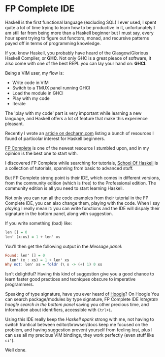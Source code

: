 FP Complete IDE
================

Haskell is the first functional language (excluding SQL) I ever used,
I spent quite a lot of time trying to learn how to be productive in it,
unfortunately I am still far from being more than a Haskell beginner but 
I must say, every hour spent trying to figure out functors, monad, and recursive
patterns payed off in terms of programming knowledge.

If you know Haskell, you probably have heard of the Glasgow/Glorious Haskell Compiler,
or **GHC**. 
Not only GHC is a great pieace of software, it also come with one of the best REPL
you can lay your hand on: **GHCI**.

Being a VIM user, my flow is:

- Write code in VIM
- Switch to a TMUX panel running GHCI
- Load the module in GHCI
- Play with my code
- Iterate

The 'play with my code' part is very important while learning a new language, 
and Haskell offers a lot of feature that make this experience pleasant.

Recently I wrote an [article on decharm.com](http://devcharm.com/pages/13-start-haskell) listing a bunch
of resources I found of particolar interest for Haskell beginners.

[FP Complete](https://www.fpcomplete.com/) is one of the newest resource I stumbled upon,
and in my opinion is the best one to start with.

I discovered FP Complete while searching for tutorials,
[School Of Haskell](https://www.fpcomplete.com/school) is a collection of tutorials, spanning from 
basic to advanced stuff. 

But FP Complete strong point is their IDE, which comes in different versions, from the community edition (which is free) to the Professional edition. 
The community edition is all you need to start learning Haskell. 

Not only you can run all the code examples from their tutorial in the FP Complete IDE, you can also change them, playing
with the code. When I say *playing* I really mean it: you can write functions and the IDE will dispaly their signature in the bottom panel, along with suggestion.

If you write something (bad) like:

```haskell
len [] = 0
len' (x:xs) = 1 + len' xs
```

You'll then get the following output in the *Message panel*:

```haskell
Found: len' [] = 0
  len' (x : xs) = 1 + len' xs
Why not: len' xs = foldr (\ x -> (+) 1) 0 xs
```

Isn't delightful? Having this kind of suggestion give you a good chance
to learn faster good practices and tecniques obscure to imperative programmers.

Speaking of type signature, have you ever heard of [Hoogle](http://hoogle.com)? 
On Hoogle You can search package/modules by type signature, FP Complete IDE *integrate
hoogle search in the bottom panel* saving you other precious time, and information about identifiers, accessible with `Ctrl+i`.

Using this IDE really keep the *Haskell spark* strong with me, not having to switch frantical between editor/browser/docs keep me focused on the problem, and having suggestion prevent yourself from feeling lost, plus I can use all my precious VIM bindings, they work perfectly (even stuff like `ci'`).

Well done.
